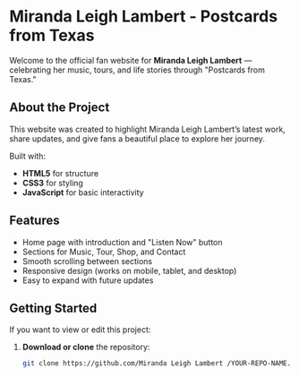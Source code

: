 # Miranda Leigh Lambert - Postcards from Texas

Welcome to the official fan website for **Miranda Leigh Lambert** — celebrating her music, tours, and life stories through "Postcards from Texas."

## About the Project

This website was created to highlight Miranda Leigh Lambert’s latest work, share updates, and give fans a beautiful place to explore her journey.

Built with:
- **HTML5** for structure
- **CSS3** for styling
- **JavaScript** for basic interactivity

## Features

- Home page with introduction and "Listen Now" button
- Sections for Music, Tour, Shop, and Contact
- Smooth scrolling between sections
- Responsive design (works on mobile, tablet, and desktop)
- Easy to expand with future updates

## Getting Started

If you want to view or edit this project:

1. **Download or clone** the repository:
   ```bash
   git clone https://github.com/Miranda Leigh Lambert /YOUR-REPO-NAME.git
